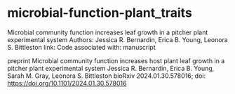 # microbial-function-plant_traits

Microbial community function increases leaf growth in a pitcher plant experimental system
Authors: Jessica R. Bernardin, Erica B. Young, Leonora S. Bittleston
link:
Code associated with:
manuscript

preprint
Microbial community function increases host plant leaf growth in a pitcher plant experimental system
Jessica R. Bernardin, Erica B. Young, Sarah M. Gray, Leonora S. Bittleston
bioRxiv 2024.01.30.578016; doi: https://doi.org/10.1101/2024.01.30.578016

